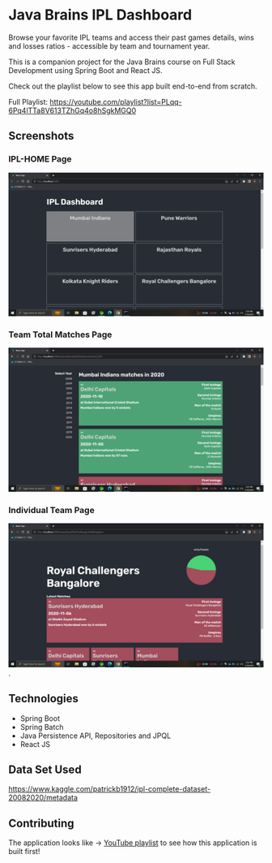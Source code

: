 # Java Brains IPL Dashboard

Browse your favorite IPL teams and access their past games details, wins and losses ratios - accessible by team and tournament year.

This is a companion project for the Java Brains course on Full Stack Development using Spring Boot and React JS.

Check out the playlist below to see this app built end-to-end from scratch.

Full Playlist:
https://youtube.com/playlist?list=PLqq-6Pq4lTTa8V613TZhGq4o8hSgkMGQ0


## Screenshots

### IPL-HOME Page

![Team Page Page](/ipl-home.png)

### Team Total Matches Page

![Matches Page](/ipl-yearlyMatchRecord.png)

### Individual Team Page

![Matches Page](/ipl-individualTeam.png).

## Technologies

* Spring Boot
* Spring Batch
* Java Persistence API, Repositories and JPQL
* React JS

## Data Set Used
https://www.kaggle.com/patrickb1912/ipl-complete-dataset-20082020/metadata


## Contributing
The application looks like -> [YouTube playlist](https://youtube.com/playlist?list=PLqq-6Pq4lTTa8V613TZhGq4o8hSgkMGQ0
)  to see how this application is built first! 
